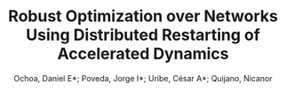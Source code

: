 ---
paperId: 27
author: Ochoa, Daniel E*; Poveda, Jorge I*; Uribe, César A*; Quijano, Nicanor
title: Robust Optimization over Networks Using Distributed Restarting of Accelerated Dynamics
pdf: ochoa_longtalk_52.pdf
poster: ochoa_longtalk_52.png
alt: --
type: Oral
topic: Machine Learning
link: --
conference: neurips
year: 2020
tags: neurips-2020
---